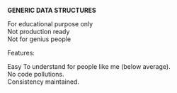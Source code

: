 **GENERIC DATA STRUCTURES**

For educational purpose only  
Not production ready  
Not for genius people  

Features:  

Easy To understand for people like me (below average).  
No code pollutions.  
Consistency maintained.  
